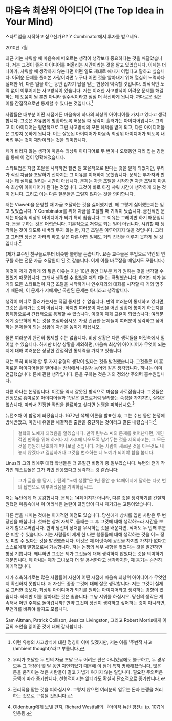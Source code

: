 # 마음속 최상위 아이디어 (The Top Idea in Your Mind)

스타트업을 시작하고 싶으신가요? Y Combinator에서 투자를 받으세요.

2010년 7월

최근 저는 샤워할 때 마음속에 떠오르는 생각이 생각보다 중요하다는 것을 깨달았습니다. 저는 그것이 좋은 아이디어를 떠올리는 시간이라는 것을 알고 있었습니다. 이제는 더 나아가, 샤워할 때 생각하지 않는다면 어떤 일도 제대로 해내기 어렵다고 말하고 싶습니다. 어려운 문제를 풀어본 사람이라면 누구나 어떤 것을 알아내기 위해 열심히 노력하다 실패한 뒤, 다른 일을 하는 동안 갑자기 답을 얻는 현상에 익숙할 것입니다. 의식적인 노력 없이 이루어지는 사고방식이 있습니다. 저는 이러한 사고방식이 어려운 문제를 해결하는 데 도움이 될 뿐만 아니라 필수적이라고 점점 더 확신하게 됩니다. 까다로운 점은 이를 간접적으로만 통제할 수 있다는 것입니다.[^1]

사람들은 대부분 어떤 시점에든 마음속에 하나의 최상위 아이디어를 가지고 있다고 생각합니다. 그것은 자유롭게 방황하도록 허용될 때 생각이 흘러가는 아이디어입니다. 그리고 이 아이디어는 필연적으로 그런 사고방식의 모든 혜택을 받게 되고, 다른 아이디어들은 그렇지 못하게 됩니다. 이는 잘못된 아이디어가 마음속 최상위 아이디어가 되도록 내버려 두는 것이 재앙이라는 것을 의미합니다.

제가 바라지 않는 생각이 마음속 최상위 아이디어로 두 번이나 오랫동안 자리 잡는 경험을 통해 이 점이 명확해졌습니다.

스타트업은 자금 조달을 시작하면 훨씬 덜 효율적으로 된다는 것을 알게 되었지만, 우리가 직접 자금을 조달하기 전까지는 그 이유를 이해하지 못했습니다. 문제는 투자자와 만나는 데 실제로 걸리는 시간이 아닙니다. 문제는 자금 조달을 시작하면 자금 조달이 마음속 최상위 아이디어가 된다는 것입니다. 그것이 바로 아침 샤워 시간에 생각하게 되는 것이 됩니다. 그리고 이는 다른 질문들은 그렇지 않다는 것을 의미합니다.

저는 Viaweb을 운영할 때 자금 조달하는 것을 싫어했지만, 왜 그렇게 싫어했는지는 잊고 있었습니다. Y Combinator를 위해 자금을 조달할 때 기억이 났습니다. 금전적인 문제는 마음속 최상위 아이디어가 되기 특히 쉽습니다. 그 이유는 그래야만 하기 때문입니다. 돈을 구하는 것은 어렵습니다. 기본적으로 저절로 되는 일이 아닙니다. 샤워할 때 생각하는 것이 되도록 내버려 두지 않는 한, 자금 조달은 이루어지지 않을 것입니다. 그리고 그러면 당신은 차라리 하고 싶은 다른 어떤 일에도 거의 진전을 이루지 못하게 될 것입니다.[^2]

(제가 교수인 친구들로부터 비슷한 불평을 듣습니다. 요즘 교수들은 부업으로 약간의 연구를 하는 전문 자금 조달원이 된 것 같습니다. 이제 이를 바로잡을 때일지도 모릅니다.)

이것이 제게 강하게 와 닿은 이유는 지난 10년 동안 대부분 제가 원하는 것을 생각할 수 있었기 때문입니다. 그래서 생각할 수 없었을 때의 대비는 극명했습니다. 하지만 제가 본 거의 모든 스타트업이 자금 조달을 시작하거나 인수자와의 대화를 시작할 때 거의 멈추기 때문에, 이 문제가 저에게만 국한된 문제는 아니라고 생각합니다.

생각이 어디로 흘러가는지는 직접 통제할 수 없습니다. 만약 여러분이 통제하고 있다면, 그것은 흘러가는 것이 아닙니다. 하지만 여러분이 자신을 어떤 상황에 놓이게 하는지를 통제함으로써 간접적으로 통제할 수 있습니다. 이것이 제게 교훈이 되었습니다: 여러분에게 중요하게 되는 것을 조심하십시오. 가장 긴급한 문제들이 여러분이 생각하고 싶어하는 문제들이 되는 상황에 자신을 놓이게 하십시오.

물론 여러분이 완전히 통제할 수는 없습니다. 비상 상황은 다른 생각들을 머릿속에서 밀어낼 수 있습니다. 하지만 비상 상황을 제외하면, 마음속 최상위 아이디어가 무엇이 되는지에 대해 여러분은 상당한 간접적인 통제력을 가지고 있습니다.

저는 특히 피해야 할 두 가지 유형의 생각이 있다는 것을 발견했습니다. 그것들은 더 흥미로운 아이디어들을 밀어내는 방식에서 나일강 농어와 같은 생각입니다. 하나는 이미 언급했습니다: 돈에 관한 생각입니다. 돈을 구하는 것은 거의 정의상 주의력 흡수원입니다.

다른 하나는 논쟁입니다. 이것들 역시 잘못된 방식으로 마음을 사로잡습니다. 그것들은 진정으로 흥미로운 아이디어들과 똑같은 벨크로처럼 달라붙는 속성을 가지지만, 실질은 없습니다. 따라서 진정한 작업을 완료하고 싶다면 논쟁을 피하십시오.[^3]

뉴턴조차 이 함정에 빠졌습니다. 1672년 색채 이론을 발표한 후, 그는 수년 동안 논쟁에 방해받았고, 마침내 유일한 해결책은 출판을 중단하는 것이라고 결론 내렸습니다:[^4]
> 철학의 노예가 되었음을 알겠습니다. 만약 린누스 씨의 문제를 벗어난다면, 개인적인 만족을 위해 하거나 제 사후에 나오도록 남겨두는 것을 제외하고는, 그 모든 것을 영원히 단호하게 떠나보낼 것입니다. 저는 사람이 새로운 것을 아무것도 내놓지 않겠다고 결심하거나 그것을 변호하는 데 노예가 되어야 함을 봅니다.

Linus와 그의 리에주 대학 학생들은 더 끈질긴 비평가 중 일부였습니다. 뉴턴의 전기 작가인 웨스트폴은 그가 과민 반응했다고 생각하는 것 같습니다:
> 그가 글을 쓸 당시, 뉴턴의 "노예 생활"은 1년 동안 총 14페이지에 달하는 다섯 번의 답변으로 이루어졌음을 기억하십시오.

저는 뉴턴에게 더 공감합니다. 문제는 14페이지가 아니라, 다른 것을 생각하기를 간절히 원했던 마음속에서 이 어리석은 논란이 끊임없이 다시 제기되는 고통이었습니다.

다른 뺨을 내미는 것에는 이기적인 이점도 있습니다.
당신에게 상처를 입힌 사람은 두 번 당신을 해칩니다. 첫째는 상처 자체로, 둘째는 그 후 그것에 대해 생각하느라 시간을 보내게 함으로써입니다. 만약 당신이 상처를 무시하는 것을 배운다면, 적어도 두 번째 부분은 피할 수 있습니다. 저는 사람들이 제게 한 나쁜 행동들에 대해 생각하는 것을 어느 정도 피할 수 있다는 것을 발견했습니다. 이것은 제 머릿속에 공간을 차지할 가치가 없다고 스스로에게 말함으로써 가능합니다. 저는 논쟁의 세부 사항을 잊었다는 것을 발견하면 항상 기쁩니다. 왜냐하면 그것은 제가 그것들에 대해 생각하지 않았다는 것을 의미하기 때문입니다. 제 아내는 제가 그녀보다 더 잘 용서한다고 생각하지만, 제 동기는 순전히 이기적입니다.

제가 추측하기로는 많은 사람들이 자신이 어떤 시점에 마음속 최상위 아이디어가 무엇인지 확신하지 못합니다. 저 자신도 종종 그것에 대해 잘못 생각합니다. 저는 그것이 실제로 그러한 것보다, 최상위 아이디어가 되기를 원하는 아이디어라고 생각하는 경향이 있습니다. 하지만 이를 알아내는 것은 쉽습니다: 그냥 샤워를 하십시오.
당신의 생각은 계속해서 어떤 주제로 돌아갑니까? 만약 그것이 당신이 생각하고 싶어하는 것이 아니라면, 무언가를 바꿔야 할지도 모릅니다.

[^1]: 이런 유형의 사고방식에 대한 명칭이 이미 있겠지만, 저는 이를 '주변적 사고(ambient thought)'라고 부릅니다.
[^2]: 우리가 조달한 두 번의 자금 조달 모두 어려운 편은 아니었음에도 불구하고, 두 경우 모두 그 과정이 몇 달 동안 지연되었기 때문에 이 점이 특히 명확해졌습니다. 많은 돈을 움직이는 것은 사람들이 결코 가볍게 여기지 않는 일입니다. 필요한 주의력은 금액에 따라 증가합니다. 선형적이지는 않더라도 확실히 단조적으로 증가합니다.
[^3]: 관리직을 맡는 것을 피하십시오. 그렇지 않으면 여러분의 업무는 돈과 논쟁을 처리하는 것으로 구성될 것입니다.
[^4]: Oldenburg에게 보낸 편지, Richard Westfall의 『아이작 뉴턴 평전』(p. 107)에 인용됨.

Sam Altman, Patrick Collison, Jessica Livingston,
그리고 Robert Morris에게 이 글의 초안을 읽어준 것에 대해 감사합니다.